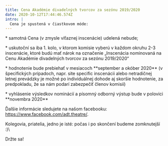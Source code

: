 ```yaml
---
title: Cena Akadémie divadelných tvorcov za sezónu 2019/2020
date: 2020-10-12T17:44:46.574Z
intro: |
  Cena je spustená v čiastkovom móde:
---
```

\* samotná Cena (v zmysle víťaznej inscenácie) udelená nebude;

\* uskutoční sa iba 1. kolo, v ktorom komisie vyberú v každom okruhu 2-3 inscenácie, ktoré budú mať nárok na označenie „Inscenácia nominovaná na Cenu Akadémie divadelných tvorcov za sezónu 2019/2020“

\* hodnotenie bude prebiehať v mesiacoch \*\*september a okóber 2020\** (v špecifických prípadoch, napr. site specific inscenácii alebo netradičnej letnej prevádzky je možné po individuálnej dohode aj skoršie hodnotenie, za predpokladu, že sa nám podarí zabezpečiť členov komisií)

\* vyhlásenie výsledkov nominácií a písomný odborný výstup bude v polovici \*\*novembra 2020\**



Ďalšie informácie sledujete na našom facebooku: <https://www.facebook.com/adt.theatre/>.



Kolegovia, priatelia, jedno je isté: počas i po skončení budeme zomknutejší :)\

Držte sa!
